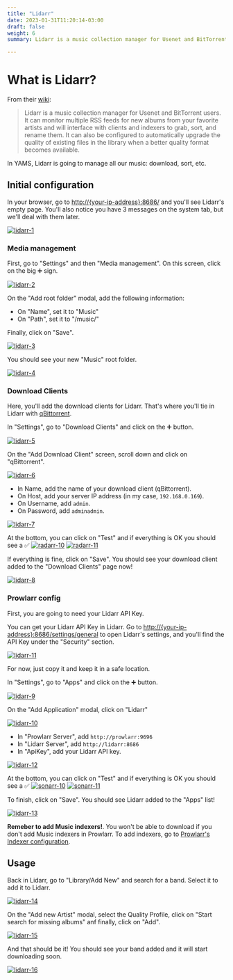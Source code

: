 ```yaml
---
title: "Lidarr"
date: 2023-01-31T11:20:14-03:00
draft: false
weight: 6
summary: Lidarr is a music collection manager for Usenet and BitTorrent users. It can monitor multiple RSS feeds for new albums from your favorite artists and will interface with clients and indexers to grab, sort, and rename them. It can also be configured to automatically upgrade the quality of existing files in the library when a better quality format becomes available.

---
```


# What is Lidarr?

From their [wiki](https://lidarr.audio/):

> Lidarr is a music collection manager for Usenet and BitTorrent users. It can monitor multiple RSS feeds for new albums from your favorite artists and will interface with clients and indexers to grab, sort, and rename them. It can also be configured to automatically upgrade the quality of existing files in the library when a better quality format becomes available.

In YAMS, Lidarr is going to manage all our music: download, sort, etc.

## Initial configuration

In your browser, go to [http://{your-ip-address}:8686/]() and you'll see Lidarr's empty page. You'll also notice you have 3 messages on the system tab, but we'll deal with them later.

[![lidarr-1](/pics/lidarr-1.png)](/pics/lidarr-1.png)

### Media management

First, go to "Settings" and then "Media management". On this screen, click on the big ➕ sign.

[![lidarr-2](/pics/lidarr-2.png)](/pics/lidarr-2.png)

On the "Add root folder" modal, add the following information:

- On "Name", set it to "Music"
- On "Path", set it to "/music/"

Finally, click on "Save".

[![lidarr-3](/pics/lidarr-3.png)](/pics/lidarr-3.png)

You should see your new "Music" root folder.

[![lidarr-4](/pics/lidarr-4.png)](/pics/lidarr-4.png)

### Download Clients

Here, you'll add the download clients for Lidarr. That's where you'll tie in Lidarr with [qBittorrent](/config/qbittorrent).

In "Settings", go to "Download Clients" and click on the ➕ button.

[![lidarr-5](/pics/lidarr-5.png)](/pics/lidarr-5.png)

On the "Add Download Client" screen, scroll down and click on "qBittorrent".

[![lidarr-6](/pics/lidarr-6.png)](/pics/lidarr-6.png)

- In Name, add the name of your download client (qBittorrent).
- On Host, add your server IP address (in my case, `192.168.0.169`).
- On Username, add `admin`.
- On Password, add `adminadmin`.

[![lidarr-7](/pics/lidarr-7.png)](/pics/lidarr-7.png)

At the bottom, you can click on "Test" and if everything is OK you should see a ✅ 
[![radarr-10](/pics/radarr-10.png)](/pics/radarr-10.png)
[![radarr-11](/pics/radarr-11.png)](/pics/radarr-11.png)

If everything is fine, click on "Save". You should see your download client added to the "Download Clients" page now!

[![lidarr-8](/pics/lidarr-8.png)](/pics/lidarr-8.png)

### Prowlarr config

First, you are going to need your Lidarr API Key.

You can get your Lidarr API Key in Lidarr. Go to [http://{your-ip-address}:8686/settings/general]() to open Lidarr's settings, and you'll find the API Key under the "Security" section.

[![lidarr-11](/pics/lidarr-11.png)](/pics/lidarr-11.png)

For now, just copy it and keep it in a safe location.

In "Settings", go to "Apps" and click on the ➕ button.

[![lidarr-9](/pics/lidarr-9.png)](/pics/lidarr-9.png)

On the "Add Application" modal, click on "Lidarr"

[![lidarr-10](/pics/lidarr-10.png)](/pics/lidarr-10.png)

- In "Prowlarr Server", add `http://prowlarr:9696`
- In "Lidarr Server", add `http://lidarr:8686`
- In "ApiKey", add your Lidarr API key.

[![lidarr-12](/pics/lidarr-12.png)](/pics/lidarr-12.png)

At the bottom, you can click on "Test" and if everything is OK you should see a ✅ 
[![sonarr-10](/pics/sonarr-10.png)](/pics/sonarr-10.png)
[![sonarr-11](/pics/sonarr-11.png)](/pics/sonarr-11.png)

To finish, click on "Save". You should see Lidarr added to the "Apps" list!

[![lidarr-13](/pics/lidarr-13.png)](/pics/lidarr-13.png)

**Remeber to add Music indexers!**. You won't be able to download if you don't add Music indexers in Prowlarr. To add indexers, go to [Prowlarr's Indexer configuration](/config/prowlarr/#indexers).

## Usage

Back in Lidarr, go to "Library/Add New" and search for a band. Select it to add it to Lidarr.

[![lidarr-14](/pics/lidarr-14.png)](/pics/lidarr-14.png)

On the "Add new Artist" modal, select the Quality Profile, click on "Start search for missing albums" anf finally, click on "Add".

[![lidarr-15](/pics/lidarr-15.png)](/pics/lidarr-15.png)

And that should be it! You should see your band added and it will start downloading soon.

[![lidarr-16](/pics/lidarr-16.png)](/pics/lidarr-16.png)
